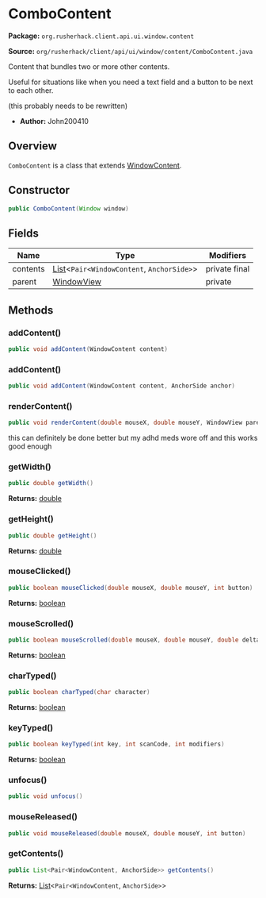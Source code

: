 # ComboContent

**Package:** `org.rusherhack.client.api.ui.window.content`

**Source:** `org/rusherhack/client/api/ui/window/content/ComboContent.java`

Content that bundles two or more other contents.



Useful for situations like when you need a text field and a button to be next to each other.



(this probably needs to be rewritten)
* **Author:** John200410



## Overview

`ComboContent` is a class that extends [WindowContent](/client/api/ui/window/content/WindowContent.md).

## Constructor

```java
public ComboContent(Window window)
```

## Fields

| Name | Type | Modifiers |
|------|------|----------|
| contents | [List](https://docs.oracle.com/en/java/javase/21/docs/api/java.base/java/util/List.html)<`Pair<WindowContent`, `AnchorSide>`> | private final |
| parent | [WindowView](/client/api/ui/window/view/WindowView.md) | private |


## Methods

### addContent()

```java
public void addContent(WindowContent content)
```

### addContent()

```java
public void addContent(WindowContent content, AnchorSide anchor)
```

### renderContent()

```java
public void renderContent(double mouseX, double mouseY, WindowView parent)
```

this can definitely be done better but my adhd meds wore off and this works good enough

### getWidth()

```java
public double getWidth()
```

**Returns:** [double](https://docs.oracle.com/en/java/javase/21/docs/api/java.base/java/lang/Double.html)

### getHeight()

```java
public double getHeight()
```

**Returns:** [double](https://docs.oracle.com/en/java/javase/21/docs/api/java.base/java/lang/Double.html)

### mouseClicked()

```java
public boolean mouseClicked(double mouseX, double mouseY, int button)
```

**Returns:** [boolean](https://docs.oracle.com/en/java/javase/21/docs/api/java.base/java/lang/Boolean.html)

### mouseScrolled()

```java
public boolean mouseScrolled(double mouseX, double mouseY, double delta)
```

**Returns:** [boolean](https://docs.oracle.com/en/java/javase/21/docs/api/java.base/java/lang/Boolean.html)

### charTyped()

```java
public boolean charTyped(char character)
```

**Returns:** [boolean](https://docs.oracle.com/en/java/javase/21/docs/api/java.base/java/lang/Boolean.html)

### keyTyped()

```java
public boolean keyTyped(int key, int scanCode, int modifiers)
```

**Returns:** [boolean](https://docs.oracle.com/en/java/javase/21/docs/api/java.base/java/lang/Boolean.html)

### unfocus()

```java
public void unfocus()
```

### mouseReleased()

```java
public void mouseReleased(double mouseX, double mouseY, int button)
```

### getContents()

```java
public List<Pair<WindowContent, AnchorSide>> getContents()
```

**Returns:** [List](https://docs.oracle.com/en/java/javase/21/docs/api/java.base/java/util/List.html)<`Pair<WindowContent`, `AnchorSide>`>

